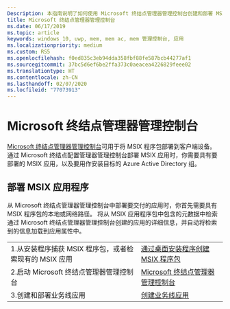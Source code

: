 ```yaml
---
Description: 本指南说明了如何使用 Microsoft 终结点管理器管理控制台创建和部署 MSIX 应用
title: Microsoft 终结点管理器管理控制台
ms.date: 06/17/2019
ms.topic: article
keywords: windows 10, uwp, mem, mem ac, mem 管理控制台, 应用
ms.localizationpriority: medium
ms.custom: RS5
ms.openlocfilehash: f0ed835c3eb94dda358fbf88fe587bcb44277af1
ms.sourcegitcommit: 37bc5d6ef6be2ffa373c0aeacea4226829feee02
ms.translationtype: HT
ms.contentlocale: zh-CN
ms.lasthandoff: 02/07/2020
ms.locfileid: "77073913"
---
```

# <a name="microsoft-endpoint-manager-admin-console"></a>Microsoft 终结点管理器管理控制台
[Microsoft 终结点管理器管理控制台](https://devicemanagement.microsoft.com)可用于将 MSIX 程序包部署到客户端设备。 通过 Microsoft 终结点配置管理器管理控制台部署 MSIX 应用时，你需要具有要部署的 MSIX 应用，以及要用作安装目标的 Azure Active Directory 组。

## <a name="deploying-msix-application"></a>部署 MSIX 应用程序
从 Microsoft 终结点管理器管理控制台中部署要交付的应用时，你首先需要具有 MSIX 程序包的本地或网络路径。 将从 MSIX 应用程序包中包含的元数据中检索通过 Microsoft 终结点管理器管理控制台创建的应用的详细信息，并自动将检索到的信息加载到应用属性中。

|||
|-----|------|
| 1.从安装程序捕获 MSIX 程序包，或者检索现有的 MSIX 应用 | [通过桌面安装程序创建 MSIX 程序包](../packaging-tool/create-app-package-msi-vm.md)  |
| 2.启动 Microsoft 终结点管理器管理控制台 | [Microsoft 终结点管理器管理控制台](https://devicemanagement.microsoft.com) |
| 3.创建和部署业务线应用 | [创建业务线应用](https://docs.microsoft.com/intune/apps/lob-apps-windows) |
